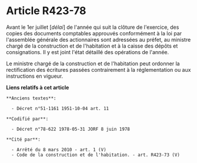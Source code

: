 # Article R423-78

Avant le 1er juillet [*délai*] de l'année qui suit la clôture de l'exercice, des copies des documents comptables approuvés
conformément à la loi par l'assemblée générale des actionnaires sont adressées au préfet, au ministre chargé de la
construction et de l'habitation et à la caisse des dépôts et consignations. Il y est joint l'état détaillé des opérations de
l'année.

Le ministre chargé de la construction et de l'habitation peut ordonner la rectification des écritures passées contrairement à
la réglementation ou aux instructions en vigueur.

**Liens relatifs à cet article**

	**Anciens textes**:

	  - Décret n°51-1161 1951-10-04 art. 11

	**Codifié par**:

	  - Décret n°78-622 1978-05-31 JORF 8 juin 1978

	**Cité par**:

	  - Arrêté du 8 mars 2010 - art. 1 (V)
	  - Code de la construction et de l'habitation. - art. R423-73 (V)
